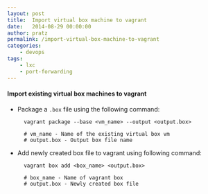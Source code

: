 ```yaml
---
layout: post
title:  Import virtual box machine to vagrant
date:   2014-08-29 00:00:00
author: pratz
permalink: /import-virtual-box-machine-to-vagrant
categories:
    - devops
tags:
    - lxc
    - port-forwarding
---
```


#### Import existing virtual box machines to vagrant

- Package a `.box` file using the following command:

        vagrant package --base <vm_name> --output <output.box>

        # vm_name - Name of the existing virtual box vm
        # output.box - Output box file name


- Add newly created box file to vagrant using following command:

        vagrant box add <box_name> <output.box>

        # box_name - Name of vagrant box
        # output.box - Newly created box file
